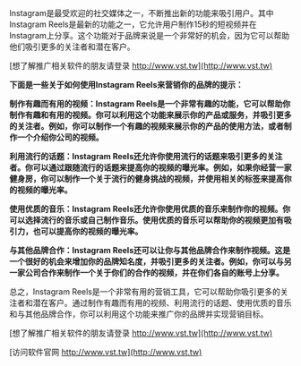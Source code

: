 Instagram是最受欢迎的社交媒体之一，不断推出新的功能来吸引用户。其中Instagram Reels是最新的功能之一，它允许用户制作15秒的短视频并在Instagram上分享。这个功能对于品牌来说是一个非常好的机会，因为它可以帮助他们吸引更多的关注者和潜在客户。

[想了解推广相关软件的朋友请登录 http://www.vst.tw](http://www.vst.tw)

**下面是一些关于如何使用Instagram Reels来营销你的品牌的提示：**

**制作有趣而有用的视频：Instagram Reels是一个非常有趣的功能，它可以帮助你制作有趣和有用的视频。你可以利用这个功能来展示你的产品或服务，并吸引更多的关注者。例如，你可以制作一个有趣的视频来展示你的产品的使用方法，或者制作一个介绍你公司的视频。**

**利用流行的话题：Instagram Reels还允许你使用流行的话题来吸引更多的关注者。你可以通过跟随流行的话题来提高你的视频的曝光率。例如，如果你经营一家健身房，你可以制作一个关于流行的健身挑战的视频，并使用相关的标签来提高你的视频的曝光率。**

**使用优质的音乐：Instagram Reels还允许你使用优质的音乐来制作你的视频。你可以选择流行的音乐或自己制作音乐。使用优质的音乐可以帮助你的视频更加有吸引力，也可以提高你的视频的曝光率。**

**与其他品牌合作：Instagram Reels还可以让你与其他品牌合作来制作视频。这是一个很好的机会来增加你的品牌知名度，并吸引更多的关注者。例如，你可以与另一家公司合作来制作一个关于你们的合作的视频，并在你们各自的账号上分享。**

总之，Instagram Reels是一个非常有用的营销工具，它可以帮助你吸引更多的关注者和潜在客户。通过制作有趣而有用的视频、利用流行的话题、使用优质的音乐和与其他品牌合作，你可以利用这个功能来推广你的品牌并实现营销目标。

[想了解推广相关软件的朋友请登录 http://www.vst.tw](http://www.vst.tw)


[访问软件官网 http://www.vst.tw](http://www.vst.tw)
